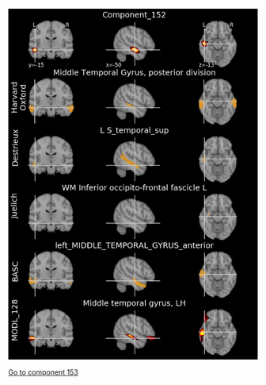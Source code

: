 


![152](preliminary/152.jpg "Component 152")

[Go to component 153](https://parietal-inria.github.io/MODL_atlas/1024/153 "Component 153")